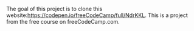 The goal of this project is to clone this website:https://codepen.io/freeCodeCamp/full/NdrKKL.
This is a project from the free course on freeCodeCamp.com.
